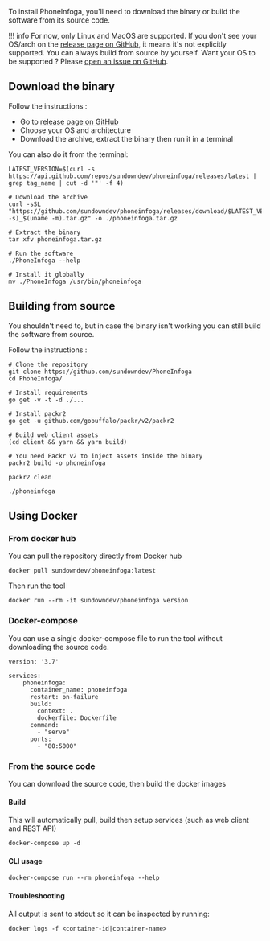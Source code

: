 To install PhoneInfoga, you'll need to download the binary or build the software from its source code.

!!! info
    For now, only Linux and MacOS are supported. If you don't see your OS/arch on the [release page on GitHub](https://github.com/sundowndev/PhoneInfoga/releases), it means it's not explicitly supported. You can always build from source by yourself. Want your OS to be supported ? Please [open an issue on GitHub](https://github.com/sundowndev/PhoneInfoga/issues).

## Download the binary

Follow the instructions :

- Go to [release page on GitHub](https://github.com/sundowndev/PhoneInfoga/releases)
- Choose your OS and architecture
- Download the archive, extract the binary then run it in a terminal

You can also do it from the terminal:

```shell
LATEST_VERSION=$(curl -s https://api.github.com/repos/sundowndev/phoneinfoga/releases/latest | grep tag_name | cut -d '"' -f 4)

# Download the archive
curl -sSL "https://github.com/sundowndev/phoneinfoga/releases/download/$LATEST_VERSION/phoneinfoga_$(uname -s)_$(uname -m).tar.gz" -o ./phoneinfoga.tar.gz

# Extract the binary
tar xfv phoneinfoga.tar.gz

# Run the software
./PhoneInfoga --help

# Install it globally
mv ./PhoneInfoga /usr/bin/phoneinfoga
```

## Building from source

You shouldn't need to, but in case the binary isn't working you can still build the software from source.

Follow the instructions :

```shell
# Clone the repository
git clone https://github.com/sundowndev/PhoneInfoga
cd PhoneInfoga/

# Install requirements
go get -v -t -d ./...

# Install packr2
go get -u github.com/gobuffalo/packr/v2/packr2

# Build web client assets
(cd client && yarn && yarn build)

# You need Packr v2 to inject assets inside the binary
packr2 build -o phoneinfoga

packr2 clean

./phoneinfoga
```

## Using Docker

### From docker hub

You can pull the repository directly from Docker hub

```shell
docker pull sundowndev/phoneinfoga:latest
```

Then run the tool

```shell
docker run --rm -it sundowndev/phoneinfoga version
```

### Docker-compose

You can use a single docker-compose file to run the tool without downloading the source code.

```
version: '3.7'

services:
    phoneinfoga:
      container_name: phoneinfoga
      restart: on-failure
      build:
        context: .
        dockerfile: Dockerfile
      command:
        - "serve"
      ports:
        - "80:5000"
```

### From the source code

You can download the source code, then build the docker images

#### Build

This will automatically pull, build then setup services (such as web client and REST API)

```shell
docker-compose up -d
```

#### CLI usage

```shell
docker-compose run --rm phoneinfoga --help
```

#### Troubleshooting

All output is sent to stdout so it can be inspected by running:

```shell
docker logs -f <container-id|container-name>
```
